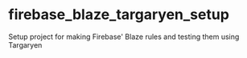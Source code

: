 # firebase_blaze_targaryen_setup
Setup project for making Firebase' Blaze rules and testing them using Targaryen
